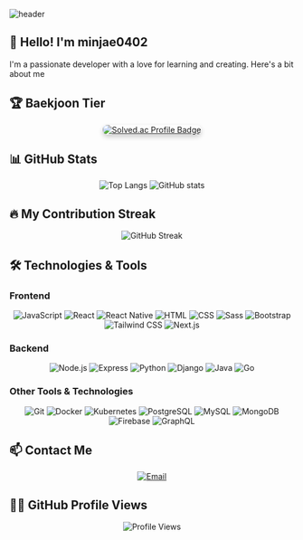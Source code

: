![header](https://capsule-render.vercel.app/api?type=venom&height=300&color=gradient&text=minjae0402&section=header&fontAlign=50&animation=fadeIn)

## 👋 Hello! I'm minjae0402

I'm a passionate developer with a love for learning and creating. Here's a bit about me

## 🏆 Baekjoon Tier
<div align="center">
  <a href="https://solved.ac/calibes_kangminjae/" target="_blank">
    <img src="http://mazassumnida.wtf/api/v2/generate_badge?boj=calibes_kangminjae" alt="Solved.ac Profile Badge" style="border-radius: 8px; box-shadow: 0 4px 8px rgba(0, 0, 0, 0.2); transition: transform 0.3s;">
  </a>
</div>


## 📊 GitHub Stats

<div align="center">
  <img src="https://github-readme-stats.vercel.app/api/top-langs/?username=minjae0402&layout=compact&theme=radical" alt="Top Langs" />
  <img src="https://github-readme-stats.vercel.app/api?username=minjae0402&show_icons=true&theme=radical" alt="GitHub stats" />
</div>

## 🔥 My Contribution Streak

<div align="center">
  <img src="https://github-readme-streak-stats.herokuapp.com/?user=minjae0402&theme=radical" alt="GitHub Streak" />
</div>

## 🛠️ Technologies & Tools

### Frontend
<div align="center">
  <img src="https://img.shields.io/badge/-JavaScript-F7DF1E?style=for-the-badge&logo=javascript&logoColor=black" alt="JavaScript" />
  <img src="https://img.shields.io/badge/-React-61DAFB?style=for-the-badge&logo=react&logoColor=black" alt="React" />
  <img src="https://img.shields.io/badge/-React%20Native-61DAFB?style=for-the-badge&logo=react&logoColor=black" alt="React Native" />
  <img src="https://img.shields.io/badge/-HTML-E34F26?style=for-the-badge&logo=html5&logoColor=white" alt="HTML" />
  <img src="https://img.shields.io/badge/-CSS-1572B6?style=for-the-badge&logo=css3&logoColor=white" alt="CSS" />
  <img src="https://img.shields.io/badge/-Sass-CC6699?style=for-the-badge&logo=sass&logoColor=white" alt="Sass" />
  <img src="https://img.shields.io/badge/-Bootstrap-563D7C?style=for-the-badge&logo=bootstrap&logoColor=white" alt="Bootstrap" />
  <img src="https://img.shields.io/badge/-Tailwind%20CSS-06B6D4?style=for-the-badge&logo=tailwind-css&logoColor=white" alt="Tailwind CSS" />
  <img src="https://img.shields.io/badge/Next.js-000000?style=for-the-badge&logo=next.js&logoColor=white" alt="Next.js" />
</div>

### Backend
<div align="center">
  <img src="https://img.shields.io/badge/-Node.js-339933?style=for-the-badge&logo=node.js&logoColor=white" alt="Node.js" />
  <img src="https://img.shields.io/badge/-Express-000000?style=for-the-badge&logo=express&logoColor=white" alt="Express" />
  <img src="https://img.shields.io/badge/-Python-3776AB?style=for-the-badge&logo=python&logoColor=white" alt="Python" />
  <img src="https://img.shields.io/badge/-Django-092E20?style=for-the-badge&logo=django&logoColor=white" alt="Django" />
  <img src="https://img.shields.io/badge/-Java-007396?style=for-the-badge&logo=java&logoColor=white" alt="Java" />
  <img src="https://img.shields.io/badge/-Go-00ADD8?style=for-the-badge&logo=go&logoColor=white" alt="Go" />
</div>

### Other Tools & Technologies
<div align="center">
  <img src="https://img.shields.io/badge/-Git-F05032?style=for-the-badge&logo=git&logoColor=white" alt="Git" />
  <img src="https://img.shields.io/badge/-Docker-2496ED?style=for-the-badge&logo=docker&logoColor=white" alt="Docker" />
  <img src="https://img.shields.io/badge/-Kubernetes-326CE5?style=for-the-badge&logo=kubernetes&logoColor=white" alt="Kubernetes" />
  <img src="https://img.shields.io/badge/-PostgreSQL-4169E1?style=for-the-badge&logo=postgresql&logoColor=white" alt="PostgreSQL" />
  <img src="https://img.shields.io/badge/-MySQL-4479A1?style=for-the-badge&logo=mysql&logoColor=white" alt="MySQL" />
  <img src="https://img.shields.io/badge/-MongoDB-47A248?style=for-the-badge&logo=mongodb&logoColor=white" alt="MongoDB" />
  <img src="https://img.shields.io/badge/-Firebase-FFCA28?style=for-the-badge&logo=firebase&logoColor=black" alt="Firebase" />
  <img src="https://img.shields.io/badge/-GraphQL-E10098?style=for-the-badge&logo=graphql&logoColor=white" alt="GraphQL" />
</div>

## 📫 Contact Me

<div align="center">
  <a href="kangjack0402@gmail.com"><img src="https://img.shields.io/badge/Email-D14836?style=for-the-badge&logo=gmail&logoColor=white" alt="Email" /></a>
</div>

## 🧑‍💻 GitHub Profile Views

<div align="center">
  <img src="https://komarev.com/ghpvc/?username=minjae0402&color=blueviolet" alt="Profile Views" />
</div>

